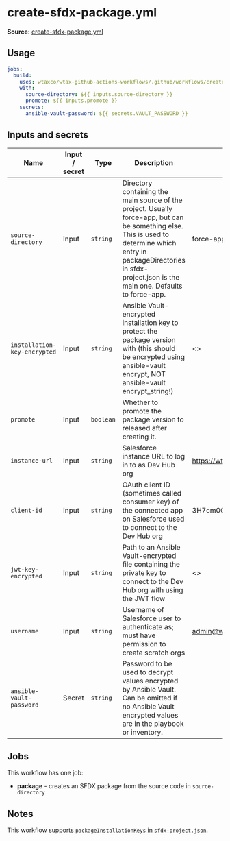 # create-sfdx-package.yml

**Source:** [create-sfdx-package.yml](../.github/workflows/create-sfdx-package.yml)

## Usage

```yaml
jobs:
  build:
    uses: wtaxco/wtax-github-actions-workflows/.github/workflows/create-sfdx-package.yml@main
    with:
      source-directory: ${{ inputs.source-directory }}
      promote: ${{ inputs.promote }}
    secrets:
      ansible-vault-password: ${{ secrets.VAULT_PASSWORD }}
```

## Inputs and secrets

| Name                         | Input / secret | Type      | Description                                                                                                                                                                                                                 | Default                                                                               |
|------------------------------|----------------|-----------|-----------------------------------------------------------------------------------------------------------------------------------------------------------------------------------------------------------------------------|---------------------------------------------------------------------------------------|
| `source-directory`           | Input          | `string`  | Directory containing the main source of the project. Usually force-app, but can be something else. This is used to determine which entry in packageDirectories in sfdx-project.json is the main one. Defaults to force-app. | force-app                                                                             |
| `installation-key-encrypted` | Input          | `string`  | Ansible Vault-encrypted installation key to protect the package version with (this should be encrypted using ansible-vault encrypt, NOT ansible-vault encrypt_string!)                                                      | <<the WTax default package installation key>>                                         |
| `promote`                    | Input          | `boolean` | Whether to promote the package version to released after creating it.                                                                                                                                                       |                                                                                       |
| `instance-url`               | Input          | `string`  | Salesforce instance URL to log in to as Dev Hub org                                                                                                                                                                         | https://wtax.my.salesforce.com                                                        |
| `client-id`                  | Input          | `string`  | OAuth client ID (sometimes called consumer key) of the connected app on Salesforce used to connect to the Dev Hub org                                                                                                       | 3H7cm0QedwevwtVKpSJ4PXeI7kvPanBgB3qK0sBU06E5MSMka3xqeg9JETRkx8Z8PQxuZkUvlMJH10MQ8A9uw |
| `jwt-key-encrypted`          | Input          | `string`  | Path to an Ansible Vault-encrypted file containing the private key to connect to the Dev Hub org with using the JWT flow                                                                                                    | <<key for the connected app identified by client-id>>                                 |
| `username`                   | Input          | `string`  | Username of Salesforce user to authenticate as; must have permission to create scratch orgs                                                                                                                                 | admin@wtax.prod                                                                       |
| `ansible-vault-password`     | Secret         | `string`  | Password to be used to decrypt values encrypted by Ansible Vault. Can be omitted if no Ansible Vault encrypted values are in the playbook or inventory.                                                                     |                                                                                       |

## Jobs

This workflow has one job:
- **package** - creates an SFDX package from the source code in `source-directory`

## Notes

This workflow [supports `packageInstallationKeys` in `sfdx-project.json`](packageInstallationKeys.md).